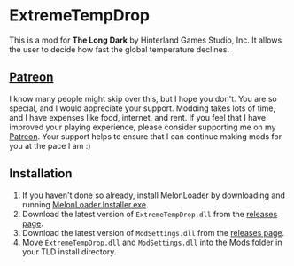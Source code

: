 ﻿# ExtremeTempDrop

This is a mod for **The Long Dark** by Hinterland Games Studio, Inc. It allows the user to decide how fast the global temperature declines.

## [Patreon](https://www.patreon.com/ds5678)

I know many people might skip over this, but I hope you don't. You are so special, and I would appreciate your support. Modding takes lots of time, and I have expenses like food, internet, and rent. If you feel that I have improved your playing experience, please consider supporting me on my [Patreon](https://www.patreon.com/ds5678). Your support helps to ensure that I can continue making mods for you at the pace I am :)

## Installation

1. If you haven't done so already, install MelonLoader by downloading and running [MelonLoader.Installer.exe](https://github.com/HerpDerpinstine/MelonLoader/releases/latest/download/MelonLoader.Installer.exe).
2. Download the latest version of `ExtremeTempDrop.dll` from the [releases page](https://github.com/ds5678/ExtremeTempDrop/releases).
3. Download the latest version of `ModSettings.dll` from the [releases page](https://github.com/zeobviouslyfakeacc/ModSettings/releases).
4. Move `ExtremeTempDrop.dll` and `ModSettings.dll` into the Mods folder in your TLD install directory.